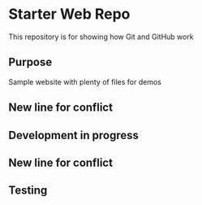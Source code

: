 # Starter Web Repo

This repository is for showing how Git and GitHub work

## Purpose

Sample website with plenty of files for demos

## New line for conflict 

## Development in progress

## New line for conflict

## Testing
